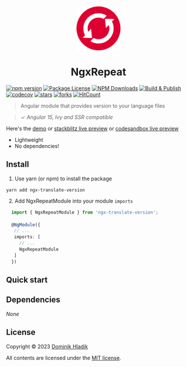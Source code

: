 <p align="center">
  <a href="https://github.com/Celtian/ngx-translate-version" target="blank"><img src="assets/logo.svg?sanitize=true" alt="" width="120"></a>
  <h1 align="center">NgxRepeat</h1>
</p>

[![npm version](https://badge.fury.io/js/ngx-translate-version.svg)](https://badge.fury.io/js/ngx-translate-version)
[![Package License](https://img.shields.io/npm/l/ngx-translate-version.svg)](https://www.npmjs.com/ngx-translate-version)
[![NPM Downloads](https://img.shields.io/npm/dm/ngx-translate-version.svg)](https://www.npmjs.com/ngx-translate-version)
[![Build & Publish](https://github.com/celtian/ngx-translate-version/workflows/Build%20&%20Publish/badge.svg)](https://github.com/celtian/ngx-translate-version/actions)
[![codecov](https://codecov.io/gh/Celtian/ngx-translate-version/branch/master/graph/badge.svg?token=1IRUKIKM0D)](https://codecov.io/gh/celtian/ngx-translate-version/)
[![stars](https://badgen.net/github/stars/celtian/ngx-translate-version)](https://github.com/celtian/ngx-translate-version/)
[![forks](https://badgen.net/github/forks/celtian/ngx-translate-version)](https://github.com/celtian/ngx-translate-version/)
[![HitCount](http://hits.dwyl.com/celtian/ngx-translate-version.svg)](http://hits.dwyl.com/celtian/ngx-translate-version)

> Angular module that provides version to your language files

> ✓ _Angular 15, Ivy and SSR compatible_

Here's the [demo](http://celtian.github.io/ngx-translate-version/) or [stackblitz live preview](https://stackblitz.com/edit/ngx-translate-version) or [codesandbox live preview](https://codesandbox.io/s/ngx-translate-version-bew8f)

- Lightweight
- No dependencies!

## Install

1. Use yarn (or npm) to install the package

```terminal
yarn add ngx-translate-version
```

2. Add NgxRepeatModule into your module `imports`

```typescript
  import { NgxRepeatModule } from 'ngx-translate-version';

  @NgModule({
   // ...
   imports: [
     // ...
     NgxRepeatModule
   ]
  })
```

## Quick start

## Dependencies

_None_

## License

Copyright &copy; 2023 [Dominik Hladik](https://github.com/Celtian)

All contents are licensed under the [MIT license].

[mit license]: LICENSE
